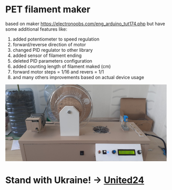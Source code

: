 # PET filament maker

based on maker https://electronoobs.com/eng_arduino_tut174.php
but have some additional features like:
1. added potentiometer to speed regulation
2. forward/reverse direction of motor
3. changed PID regulator to other library
4. added sensor of filament ending
5. deleted PID parameters configuration
6. added counting length of filament maked (cm)
7. forward motor steps = 1/16 and revers = 1/1
8. and many others improvements based on actual device usage

![pet filament maker](https://github.com/boomsya/PET-filament-maker/blob/main/20230801_170722.jpg)

# Stand with Ukraine! -> [United24](https://u24.gov.ua/)
